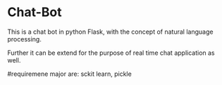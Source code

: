 # Chat-Bot
This is a chat bot in python Flask, with the concept of natural language processing.

Further it can be extend for the purpose of real time chat application as well.

#requiremene
major are:
sckit learn,
pickle

